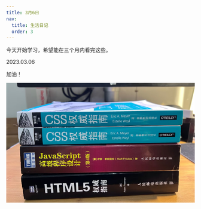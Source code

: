 ```yaml
---
title: 3月6日
nav:
  title: 生活日记
  order: 3
---
```


今天开始学习，希望能在三个月内看完这些。

2023.03.06

加油！  

<img src="./_images/q1.png" style="width: 800px;"/>
